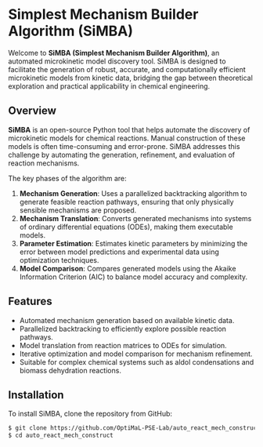 # Simplest Mechanism Builder Algorithm (SiMBA)

Welcome to **SiMBA (Simplest Mechanism Builder Algorithm)**, an automated microkinetic model discovery tool. SiMBA is designed to facilitate the generation of robust, accurate, and computationally efficient microkinetic models from kinetic data, bridging the gap between theoretical exploration and practical applicability in chemical engineering.

## Overview

**SiMBA** is an open-source Python tool that helps automate the discovery of microkinetic models for chemical reactions. Manual construction of these models is often time-consuming and error-prone. SiMBA addresses this challenge by automating the generation, refinement, and evaluation of reaction mechanisms.

The key phases of the algorithm are:
1. **Mechanism Generation**: Uses a parallelized backtracking algorithm to generate feasible reaction pathways, ensuring that only physically sensible mechanisms are proposed.
2. **Mechanism Translation**: Converts generated mechanisms into systems of ordinary differential equations (ODEs), making them executable models.
3. **Parameter Estimation**: Estimates kinetic parameters by minimizing the error between model predictions and experimental data using optimization techniques.
4. **Model Comparison**: Compares generated models using the Akaike Information Criterion (AIC) to balance model accuracy and complexity.

## Features
- Automated mechanism generation based on available kinetic data.
- Parallelized backtracking to efficiently explore possible reaction pathways.
- Model translation from reaction matrices to ODEs for simulation.
- Iterative optimization and model comparison for mechanism refinement.
- Suitable for complex chemical systems such as aldol condensations and biomass dehydration reactions.

## Installation

To install SiMBA, clone the repository from GitHub:

```sh
$ git clone https://github.com/OptiMaL-PSE-Lab/auto_react_mech_construct
$ cd auto_react_mech_construct

